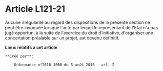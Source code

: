# Article L121-21

Aucune irrégularité au regard des dispositions de la présente section ne peut être invoquée lorsque l'acte par lequel le
représentant de l'Etat n'a pas jugé opportun, à la suite de l'exercice du droit d'initiative, d'organiser une concertation
préalable sur un projet, est devenu définitif.

**Liens relatifs à cet article**

	**Créé par**:

	  - Ordonnance n°2016-1060 du 3 août 2016 - art. 2
